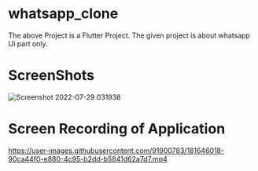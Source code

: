 # whatsapp_clone

The above Project is a Flutter Project. The given project is about whatsapp UI part only.


# ScreenShots
![Screenshot 2022-07-29 031938](https://user-images.githubusercontent.com/91900783/181645742-24e41ad8-5d47-4651-9f01-55da3a399a66.png)


# Screen Recording of Application

https://user-images.githubusercontent.com/91900783/181646018-90ca44f0-e880-4c95-b2dd-b5841d62a7d7.mp4


<!--
# [.apk] file link

Will be Updated once development work is final
.-->
